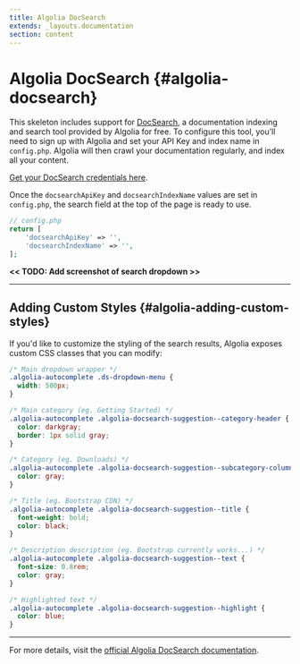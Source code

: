 ```yaml
---
title: Algolia DocSearch
extends: _layouts.documentation
section: content
---
```


# Algolia DocSearch {#algolia-docsearch}

This skeleton includes support for [DocSearch](https://community.algolia.com/docsearch/), a documentation indexing and search tool provided by Algolia for free. To configure this tool, you’ll need to sign up with Algolia and set your API Key and index name in `config.php`. Algolia will then crawl your documentation regularly, and index all your content.

[Get your DocSearch credentials here](https://community.algolia.com/docsearch/#join-docsearch-program).

Once the `docsearchApiKey` and `docsearchIndexName` values are set in `config.php`, the search field at the top of the page is ready to use.

```php
// config.php
return [
    'docsearchApiKey' => '',
    'docsearchIndexName' => '',
];
```

__<< TODO: Add screenshot of search dropdown >>__

---

## Adding Custom Styles {#algolia-adding-custom-styles}

If you'd like to customize the styling of the search results, Algolia exposes custom CSS classes that you can modify:

```css
/* Main dropdown wrapper */
.algolia-autocomplete .ds-dropdown-menu {
  width: 500px;
}

/* Main category (eg. Getting Started) */
.algolia-autocomplete .algolia-docsearch-suggestion--category-header {
  color: darkgray;
  border: 1px solid gray;
}

/* Category (eg. Downloads) */
.algolia-autocomplete .algolia-docsearch-suggestion--subcategory-column {
  color: gray;
}

/* Title (eg. Bootstrap CDN) */
.algolia-autocomplete .algolia-docsearch-suggestion--title {
  font-weight: bold;
  color: black;
}

/* Description description (eg. Bootstrap currently works...) */
.algolia-autocomplete .algolia-docsearch-suggestion--text {
  font-size: 0.8rem;
  color: gray;
}

/* Highlighted text */
.algolia-autocomplete .algolia-docsearch-suggestion--highlight {
  color: blue;
}
```

---

For more details, visit the [official Algolia DocSearch documentation](https://community.algolia.com/docsearch/what-is-docsearch.html).
